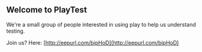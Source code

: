 ## Welcome to PlayTest

We're a small group of people interested in using play to help us understand testing.

Join us? Here: [http://eepurl.com/bipHoD](http://eepurl.com/bipHoD)
